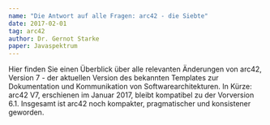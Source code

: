 ```yaml
---
name: "Die Antwort auf alle Fragen: arc42 - die Siebte"
date: 2017-02-01
tag: arc42
author: Dr. Gernot Starke
paper: Javaspektrum
---
```

Hier finden Sie einen Überblick über alle relevanten Änderungen von arc42, Version 7 - der aktuellen Version
des bekannten Templates zur Dokumentation und Kommunikation von Softwarearchitekturen.
In Kürze: arc42 V7, erschienen im Januar 2017, bleibt kompatibel zu der Vorversion 6.1. Insgesamt ist
arc42 noch kompakter, pragmatischer und konsistener geworden.
